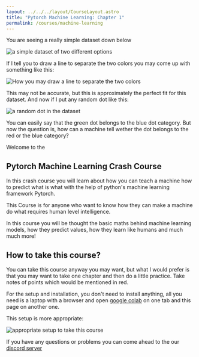 ```yaml
---
layout: ../../../layout/CourseLayout.astro
title: "Pytorch Machine Learning: Chapter 1"
permalink: /courses/machine-learning
---
```


You are seeing a really simple dataset down below

![a simple dataset of two different options](https://github.com/EzpieCo/ezpie/assets/104765117/6c79b26a-a65e-46b1-8fbd-015a192b36a0)

If I tell you to draw a line to separate the two colors you may come up with something like this:

<img src="https://github.com/EzpieCo/ezpie/assets/104765117/bff50540-3d49-47e1-a6f1-9f52bb4e305f" alt="How you may draw a line to separate the two colors" loading="lazy">

This may not be accurate, but this is approximately the perfect fit for this dataset.
And now if I put any random dot like this:

<img src="https://github.com/EzpieCo/ezpie/assets/104765117/2f23adeb-37c0-4908-ab4b-d8928d4eba38" alt="a random dot in the dataset" loading="lazy">

You can easily say that the green dot belongs to the blue dot category. But now the question is, how can a machine tell wether the dot belongs to the red or the blue category?

Welcome to the

## Pytorch Machine Learning Crash Course

In this crash course you will learn about how you can teach a machine how to predict what is what with the help of python's machine learning framework Pytorch.

This Course is for anyone who want to know how they can make a machine do what requires human level intelligence.

In this course you will be thought the basic maths behind machine learning models, how they predict values, how they learn like humans and much much more!

## How to take this course?

You can take this course anyway you may want, but what I would prefer is that you may want to take one chapter and then do a little practice. Take notes of points which would be mentioned in red.

For the setup and installation, you don't need to install anything, all you need is a laptop with a browser and open [google colab](https://colab.research.google.com) on one tab and this page on another one.

This setup is more appropriate:

<img src="https://github.com/EzpieCo/ezpie/assets/104765117/b1abf920-c855-4e79-9c00-6eafaec0918b" alt="appropriate setup to take this course" loading="lazy">

If you have any questions or problems you can come ahead to the our <a href="https://discord.gg/NTYsQM92vA" class="text-blue-600 hover:text-blue-400 hover:underline">discord server</a>

